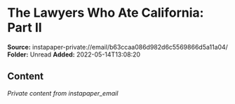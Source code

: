 # The Lawyers Who Ate California: Part II

**Source:** instapaper-private://email/b63ccaa086d982d6c5569866d5a11a04/
**Folder:** Unread
**Added:** 2022-05-14T13:08:20




## Content
*Private content from instapaper_email*
